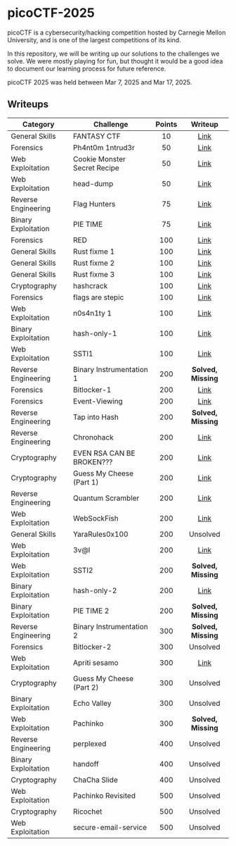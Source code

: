 # picoCTF-2025

picoCTF is a cybersecurity/hacking competition hosted by Carnegie Mellon University, and is one of the largest competitions of its kind. 

In this repository, we will be writing up our solutions to the challenges we solve. We were mostly playing for fun, but thought it would be a good idea to document our learning process for future reference.

picoCTF 2025 was held between Mar 7, 2025 and Mar 17, 2025.

## Writeups

| Category            | Challenge                       | Points | Writeup |
|---------------------|---------------------------------| :----: | :-----: |
| General Skills      | FANTASY CTF                     | 10     | [Link](./General%20Skills/FANTASY%20CTF/solution.md) |
| Forensics           | Ph4nt0m 1ntrud3r                | 50     | [Link](./Forensics/Ph4nt0m%201ntrud3r/solution.md) |
| Web Exploitation    | Cookie Monster Secret Recipe    | 50     | [Link](./Web%20Exploitation/Cookie%20Monster%20Secret%20Recipe/solution.md) |
| Web Exploitation    | head-dump                       | 50     | [Link](./Web%20Exploitation/head-dump/solution.md) |
| Reverse Engineering | Flag Hunters                    | 75     | [Link](./Reverse%20Engineering/Flag%20Hunters/solution.md) |
| Binary Exploitation | PIE TIME                        | 75     | [Link](./Binary%20Exploitation/PIE%20TIME/solution.md) |
| Forensics           | RED                             | 100    | [Link](./Forensics/RED/solution.md) |
| General Skills      | Rust fixme 1                    | 100    | [Link](./General%20Skills/Rust/solution.md) |
| General Skills      | Rust fixme 2                    | 100    | [Link](./General%20Skills/Rust/solution.md) |
| General Skills      | Rust fixme 3                    | 100    | [Link](./General%20Skills/Rust/solution.md) |
| Cryptography        | hashcrack                       | 100    | [Link](./Cryptography/hashcrack/solution.md) |
| Forensics           | flags are stepic                | 100    | [Link](./Forensics/flags%20are%20stepic/solution.md) |
| Web Exploitation    | n0s4n1ty 1                      | 100    | [Link](./Web%20Exploitation/n0s4n1ty%201/solution.md) |
| Binary Exploitation | hash-only-1                     | 100    | [Link](./Binary%20Exploitation/hash-only-1/solution.md) |
| Web Exploitation    | SSTI1                           | 100    | [Link](./Web%20Exploitation/SSTI1/solution.md) |
| Reverse Engineering | Binary Instrumentation 1        | 200    | **Solved, Missing** |
| Forensics           | Bitlocker-1                     | 200    | [Link](./Forensics/Bitlocker-1/solution.md) |
| Forensics           | Event-Viewing                   | 200    | [Link](./Forensics/Event-Viewing/solution.md) |
| Reverse Engineering | Tap into Hash                   | 200    | **Solved, Missing** |
| Reverse Engineering | Chronohack                      | 200    | [Link](./Reverse%20Engineering/Chronohack/solution.md) |
| Cryptography        | EVEN RSA CAN BE BROKEN???       | 200    | [Link](./Cryptography/EVEN%20RSA%20CAN%20BE%20BROKEN%3F%3F%3F/solution.md) |
| Cryptography        | Guess My Cheese (Part 1)        | 200    | [Link](./Cryptography/Guess%20My%20Cheese%20(Part%201)/solution.md) |
| Reverse Engineering | Quantum Scrambler               | 200    | [Link](./Reverse%20Engineering/Quantum%20Scrambler/solution.md) |
| Web Exploitation    | WebSockFish                     | 200    | [Link](./Web%20Exploitation/WebSockFish/solution.md) |
| General Skills      | YaraRules0x100                  | 200    | Unsolved |
| Web Exploitation    | 3v@l                            | 200    | [Link](./Web%20Exploitation/3v%40l/solution.md) |
| Web Exploitation    | SSTI2                           | 200    | **Solved, Missing** |
| Binary Exploitation | hash-only-2                     | 200    | [Link](./Binary%20Exploitation/hash-only-2/solution.md) |
| Binary Exploitation | PIE TIME 2                      | 200    | **Solved, Missing** |
| Reverse Engineering | Binary Instrumentation 2        | 300    | **Solved, Missing** |
| Forensics           | Bitlocker-2                     | 300    | Unsolved |
| Web Exploitation    | Apriti sesamo                   | 300    | [Link](./Web%20Exploitation/Apriti%20sesamo/solution.md) |
| Cryptography        | Guess My Cheese (Part 2)        | 300    | Unsolved |
| Binary Exploitation | Echo Valley                     | 300    | Unsolved |
| Web Exploitation    | Pachinko                        | 300    | **Solved, Missing** |
| Reverse Engineering | perplexed                       | 400    | Unsolved |
| Binary Exploitation | handoff                         | 400    | Unsolved |
| Cryptography        | ChaCha Slide                    | 400    | Unsolved |
| Web Exploitation    | Pachinko Revisited              | 500    | Unsolved |
| Cryptography        | Ricochet                        | 500    | Unsolved |
| Web Exploitation    | secure-email-service            | 500    | Unsolved |